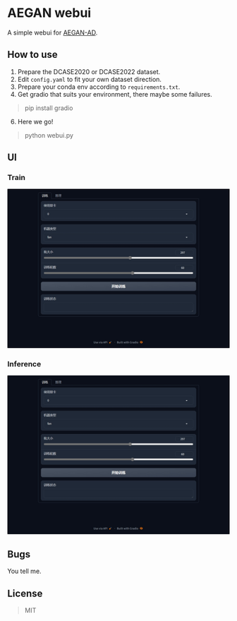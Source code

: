 # AEGAN webui
A simple webui for [AEGAN-AD](https://github.com/jianganbai/AEGAN-AD).
## How to use
1. Prepare the DCASE2020 or DCASE2022 dataset.
2. Edit `config.yaml` to fit your own dataset direction.
3. Prepare your conda env according to `requirements.txt`.
4. Get gradio that suits your environment, there maybe some failures.
 >pip install gradio
6. Here we go!
 >python webui.py
## UI
### Train
![Train](/imgs/train.png)
### Inference
![Inference](/imgs/train.png)
## Bugs
You tell me.
## License
>MIT
